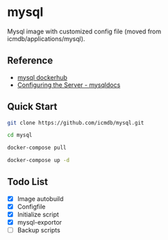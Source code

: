# mysql

Mysql image with customized config file (moved from icmdb/applications/mysql).

## Reference

* [mysql dockerhub](https://hub.docker.com/_/mysql)
* [Configuring the Server - mysqldocs](https://dev.mysql.com/doc/refman/5.7/en/server-configuration.html)


## Quick Start

```bash
git clone https://github.com/icmdb/mysql.git

cd mysql

docker-compose pull

docker-compose up -d
```

## Todo List

* [x] Image autobuild
* [x] Configfile
* [x] Initialize script
* [x] mysql-exportor
* [ ] Backup scripts
